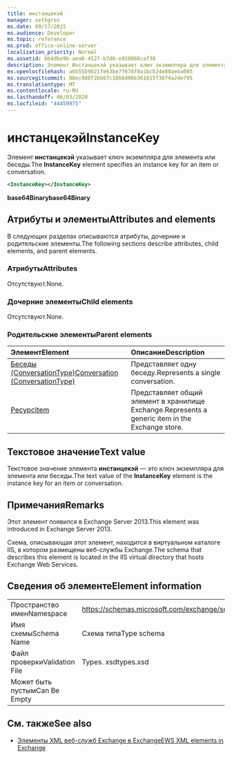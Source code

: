 ```yaml
---
title: инстанцекэй
manager: sethgros
ms.date: 09/17/2015
ms.audience: Developer
ms.topic: reference
ms.prod: office-online-server
localization_priority: Normal
ms.assetid: bb4dbe9b-aea0-4527-b7d6-e928066caf38
description: Элемент Инстанцекэй указывает ключ экземпляра для элемента или беседы.
ms.openlocfilehash: a6b55b9021fe63be7f678f0a1bcb24e88aeba005
ms.sourcegitcommit: 88ec988f2bb67c1866d06b361615f3674a24e795
ms.translationtype: MT
ms.contentlocale: ru-RU
ms.lasthandoff: 06/03/2020
ms.locfileid: "44459975"
---
```

# <a name="instancekey"></a><span data-ttu-id="8f8a8-103">инстанцекэй</span><span class="sxs-lookup"><span data-stu-id="8f8a8-103">InstanceKey</span></span>

<span data-ttu-id="8f8a8-104">Элемент **инстанцекэй** указывает ключ экземпляра для элемента или беседы.</span><span class="sxs-lookup"><span data-stu-id="8f8a8-104">The **InstanceKey** element specifies an instance key for an item or conversation.</span></span> 
  
```XML
<InstanceKey></InstanceKey>
```

 <span data-ttu-id="8f8a8-105">**base64Binary**</span><span class="sxs-lookup"><span data-stu-id="8f8a8-105">**base64Binary**</span></span>
## <a name="attributes-and-elements"></a><span data-ttu-id="8f8a8-106">Атрибуты и элементы</span><span class="sxs-lookup"><span data-stu-id="8f8a8-106">Attributes and elements</span></span>

<span data-ttu-id="8f8a8-107">В следующих разделах описываются атрибуты, дочерние и родительские элементы.</span><span class="sxs-lookup"><span data-stu-id="8f8a8-107">The following sections describe attributes, child elements, and parent elements.</span></span>
  
### <a name="attributes"></a><span data-ttu-id="8f8a8-108">Атрибуты</span><span class="sxs-lookup"><span data-stu-id="8f8a8-108">Attributes</span></span>

<span data-ttu-id="8f8a8-109">Отсутствуют.</span><span class="sxs-lookup"><span data-stu-id="8f8a8-109">None.</span></span>
  
### <a name="child-elements"></a><span data-ttu-id="8f8a8-110">Дочерние элементы</span><span class="sxs-lookup"><span data-stu-id="8f8a8-110">Child elements</span></span>

<span data-ttu-id="8f8a8-111">Отсутствуют.</span><span class="sxs-lookup"><span data-stu-id="8f8a8-111">None.</span></span>
  
### <a name="parent-elements"></a><span data-ttu-id="8f8a8-112">Родительские элементы</span><span class="sxs-lookup"><span data-stu-id="8f8a8-112">Parent elements</span></span>

|<span data-ttu-id="8f8a8-113">**Элемент**</span><span class="sxs-lookup"><span data-stu-id="8f8a8-113">**Element**</span></span>|<span data-ttu-id="8f8a8-114">**Описание**</span><span class="sxs-lookup"><span data-stu-id="8f8a8-114">**Description**</span></span>|
|:-----|:-----|
|[<span data-ttu-id="8f8a8-115">Беседы (ConversationType)</span><span class="sxs-lookup"><span data-stu-id="8f8a8-115">Conversation (ConversationType)</span></span>](conversation-conversationtype.md) <br/> |<span data-ttu-id="8f8a8-116">Представляет одну беседу.</span><span class="sxs-lookup"><span data-stu-id="8f8a8-116">Represents a single conversation.</span></span>  <br/> |
|[<span data-ttu-id="8f8a8-117">Ресурс</span><span class="sxs-lookup"><span data-stu-id="8f8a8-117">Item</span></span>](item.md) <br/> |<span data-ttu-id="8f8a8-118">Представляет общий элемент в хранилище Exchange.</span><span class="sxs-lookup"><span data-stu-id="8f8a8-118">Represents a generic item in the Exchange store.</span></span>  <br/> |
   
## <a name="text-value"></a><span data-ttu-id="8f8a8-119">Текстовое значение</span><span class="sxs-lookup"><span data-stu-id="8f8a8-119">Text value</span></span>

<span data-ttu-id="8f8a8-120">Текстовое значение элемента **инстанцекэй** — это ключ экземпляра для элемента или беседы.</span><span class="sxs-lookup"><span data-stu-id="8f8a8-120">The text value of the **InstanceKey** element is the instance key for an item or conversation.</span></span> 
  
## <a name="remarks"></a><span data-ttu-id="8f8a8-121">Примечания</span><span class="sxs-lookup"><span data-stu-id="8f8a8-121">Remarks</span></span>

<span data-ttu-id="8f8a8-122">Этот элемент появился в Exchange Server 2013.</span><span class="sxs-lookup"><span data-stu-id="8f8a8-122">This element was introduced in Exchange Server 2013.</span></span>
  
<span data-ttu-id="8f8a8-123">Схема, описывающая этот элемент, находится в виртуальном каталоге IIS, в котором размещены веб-службы Exchange.</span><span class="sxs-lookup"><span data-stu-id="8f8a8-123">The schema that describes this element is located in the IIS virtual directory that hosts Exchange Web Services.</span></span>
  
## <a name="element-information"></a><span data-ttu-id="8f8a8-124">Сведения об элементе</span><span class="sxs-lookup"><span data-stu-id="8f8a8-124">Element information</span></span>

|||
|:-----|:-----|
|<span data-ttu-id="8f8a8-125">Пространство имен</span><span class="sxs-lookup"><span data-stu-id="8f8a8-125">Namespace</span></span>  <br/> |https://schemas.microsoft.com/exchange/services/2006/types  <br/> |
|<span data-ttu-id="8f8a8-126">Имя схемы</span><span class="sxs-lookup"><span data-stu-id="8f8a8-126">Schema Name</span></span>  <br/> |<span data-ttu-id="8f8a8-127">Схема типа</span><span class="sxs-lookup"><span data-stu-id="8f8a8-127">Type schema</span></span>  <br/> |
|<span data-ttu-id="8f8a8-128">Файл проверки</span><span class="sxs-lookup"><span data-stu-id="8f8a8-128">Validation File</span></span>  <br/> |<span data-ttu-id="8f8a8-129">Types. xsd</span><span class="sxs-lookup"><span data-stu-id="8f8a8-129">types.xsd</span></span>  <br/> |
|<span data-ttu-id="8f8a8-130">Может быть пустым</span><span class="sxs-lookup"><span data-stu-id="8f8a8-130">Can Be Empty</span></span>  <br/> ||
   
## <a name="see-also"></a><span data-ttu-id="8f8a8-131">См. также</span><span class="sxs-lookup"><span data-stu-id="8f8a8-131">See also</span></span>



- [<span data-ttu-id="8f8a8-132">Элементы XML веб-служб Exchange в Exchange</span><span class="sxs-lookup"><span data-stu-id="8f8a8-132">EWS XML elements in Exchange</span></span>](ews-xml-elements-in-exchange.md)

